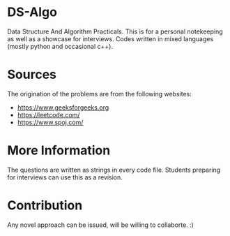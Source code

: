 # DS-Algo
Data Structure And Algorithm Practicals. This is for a personal notekeeping as well as a showcase for interviews. Codes written in mixed languages (mostly python and occasional c++).

# Sources
The origination of the problems are from the following websites:
* https://www.geeksforgeeks.org
* https://leetcode.com/
* https://www.spoj.com/

# More Information
The questions are written as strings in every code file. Students preparing for interviews can use this as a revision.

# Contribution
Any novel approach can be issued, will be willing to collaborte. :)
